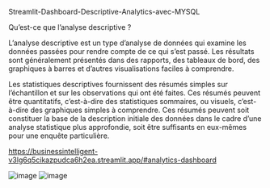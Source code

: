 Streamlit-Dashboard-Descriptive-Analytics-avec-MYSQL

Qu’est-ce que l’analyse descriptive ?

L’analyse descriptive est un type d’analyse de données qui examine les données passées pour rendre compte de ce qui s’est passé. Les résultats sont généralement présentés dans des rapports, des tableaux de bord, des graphiques à barres et d’autres visualisations faciles à comprendre.

Les statistiques descriptives fournissent des résumés simples sur l’échantillon et sur les observations qui ont été faites. Ces résumés peuvent être quantitatifs, c’est-à-dire des statistiques sommaires, ou visuels, c’est-à-dire des graphiques simples à comprendre. Ces résumés peuvent soit constituer la base de la description initiale des données dans le cadre d’une analyse statistique plus approfondie, soit être suffisants en eux-mêmes pour une enquête particulière.

https://businessintelligent-v3lg6q5cikazpudca6h2ea.streamlit.app/#analytics-dashboard

![image](https://github.com/derclin/business_intelligent/assets/94848413/38bab4f7-3b9f-4ea9-97c2-2af79b8c6cdf)
![image](https://github.com/derclin/business_intelligent/assets/94848413/7db4f5bf-d55a-42e0-b135-0cc3c75a3524)
